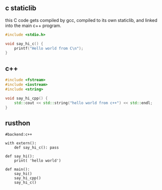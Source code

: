 c staticlib
------
this C code gets compiled by gcc, compiled to its own staticlib, and linked into the main c++ program.
```c
#include <stdio.h>

void say_hi_c() {
	printf("Hello world from C\n");
}
```

c++
--------
```c++
#include <fstream>
#include <iostream>
#include <string>

void say_hi_cpp() {
	std::cout << std::string("hello world from c++") << std::endl;
}

```

rusthon
----------
```rusthon
#backend:c++

with extern():
	def say_hi_c(): pass

def say_hi():
	print( 'hello world')

def main():
	say_hi()
	say_hi_cpp()
	say_hi_c()
```


